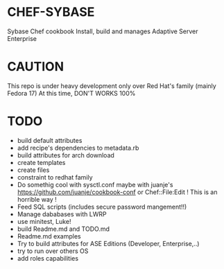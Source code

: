 CHEF-SYBASE
===========
Sybase Chef cookbook
Install, build and manages Adaptive Server Enterprise  

CAUTION
==========
This repo is under heavy development only over Red Hat's family (mainly Fedora 17)
At this time, DON'T WORKS 100%




TODO
==========
 
* build default attributes
* add recipe's dependencies to metadata.rb
* build attributes for arch download 
* create templates
* create files
* constraint to redhat family
* Do somethig cool with sysctl.conf  maybe with juanje's https://github.com/juanje/cookbook-conf or  Chef::File:Edit ! This is an horrible way !
* Feed  SQL scripts (includes secure password mangement!!)
* Manage dababases with LWRP
* use minitest, Luke!
* build Readme.md and TODO.md 
* Readme.md examples
* Try to build attributes for ASE Editions (Developer, Enterprise,..)
* try to run over others OS
* add roles capabilities


